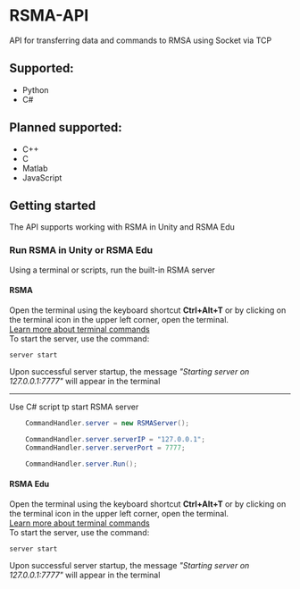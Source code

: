 # RSMA-API
API for transferring data and commands to RMSA using Socket via TCP

## Supported:
- Python
- C#

## Planned supported:
- C++
- C
- Matlab
- JavaScript

## Getting started
The API supports working with RSMA in Unity and RSMA Edu

### Run RSMA in Unity or RSMA Edu
Using a terminal or scripts, run the built-in RSMA server

#### RSMA
Open the terminal using the keyboard shortcut **Ctrl+Alt+T** or by clicking on the terminal icon in the upper left corner, open the terminal.\
[Learn more about terminal commands](https://github.com/GrimDarkTech/RSMADocs/blob/main/Manual/en/TerminalCommands.md)\
To start the server, use the command:
```RSMA Terminal
server start
```
Upon successful server startup, the message *"Starting server on 127.0.0.1:7777"* will appear in the terminal

---

Use C# script tp start RSMA server

``` C#
    CommandHandler.server = new RSMAServer();

    CommandHandler.server.serverIP = "127.0.0.1";
    CommandHandler.server.serverPort = 7777;

    CommandHandler.server.Run();
```
#### RSMA Edu
Open the terminal using the keyboard shortcut **Ctrl+Alt+T** or by clicking on the terminal icon in the upper left corner, open the terminal.\
[Learn more about terminal commands](https://github.com/GrimDarkTech/RSMADocs/blob/main/Manual/en/TerminalCommands.md)\
To start the server, use the command:
```RSMA Terminal
server start
```
Upon successful server startup, the message *"Starting server on 127.0.0.1:7777"* will appear in the terminal